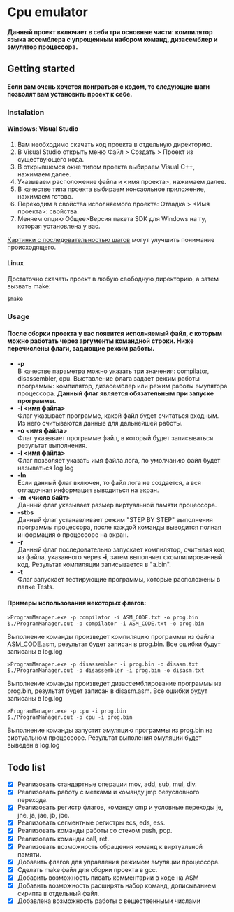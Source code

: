 # Cpu emulator
#### Данный проект включает в себя три основные части: компилятор языка ассемблера с упрощенным набором команд, дизасемблер и эмулятор процессора.
## Getting started
#### Если вам очень хочется поиграться с кодом, то следующие шаги позволят вам установить проект к себе.
### Instalation
#### Windows: Visual Studio
1. Вам необходимо скачать код проекта в отдельную директорию.
2. В Visual Studio открыть меню Файл > Создать > Проект из существующего кода.
3. В открывшемся окне типом проекта выбираем Visual C++, нажимаем далее.
4. Указываем расположение файла и <имя проекта>, нажимаем далее.
5. В качестве типа проекта выбираем консаольное приложение, нажимаем готово.
6. Переходим в свойства исполняемого проекта: Отладка > <Имя проекта>: свойства. 
7. Меняем опцию Общее>Версия пакета SDK для Windows на ту, которая установлена у вас.

[Картинки с последовательностью шагов](./images/) могут улучшить понимание происходящего.
#### Linux
Достаточно скачать проект в любую свободную директорию, а затем вызвать make:

    $make
### Usage
#### После сборки проекта у вас появится исполняемый файл, с которым можно работать через аргументы командной строки. Ниже перечислены флаги, задающие режим работы.
* **-p <program name>**  
В качестве параметра <program name> можно указать три значения:  compilator, disassembler, cpu. Выставление флага
задает режим работы программы: компилятор, дизасемблер или режим работы эмулятора процессора.
**Данный флаг является обязательным при запуске программы.**
* **-i <имя файла>**  
Флаг указывает программе, какой файл будет считаться входным. Из него считываются данные для дальнейшей работы.
* **-o <имя файла>**  
Флаг указывает программе файл, в который будет записываться результат выполнения.
* **-l <имя файла>**  
Флаг позволяет указать имя файла лога, по умолчанию файл будет называться log.log
* **-ln**  
Если данный флаг включен, то файл лога не создается, а вся отладочная информация выводиться на экран.
* **-m <число байт>**  
Данный флаг указывает размер виртуальной памяти процессора.
* **-stbs**  
Данный флаг устанавливает режим "STEP BY STEP" выполнения программы процессора, после каждой команды выводится полная информация о процессоре на экран.
* **-r**  
Данный флаг последовательно запускает компилятор, считывая код из файла, указанного через **-i**, затем выполняет скомпилированный код. Результат компиляции записывается в "a.bin".
* **-t**  
Флаг запускает тестирующие программы, которые расположены в папке Tests.

#### Примеры использования некоторых флагов:

    >ProgramManager.exe -p compilator -i ASM_CODE.txt -o prog.bin
    $./ProgramManager.out -p compilator -i ASM_CODE.txt -o prog.bin
Выполнение команды произведет компиляцию программы из файла ASM_CODE.asm, результат будет записан в prog.bin. Все ошибки будут записаны в log.log

    >ProgramManager.exe -p disassembler -i prog.bin -o disasm.txt
    $./ProgramManager.out -p disassembler -i prog.bin -o disasm.txt
Выполнение команды произведет дизассемблирование программы из prog.bin, результат будет записан в disasm.asm. Все ошибки будут записаны в log.log

    >ProgramManager.exe -p cpu -i prog.bin
    $./ProgramManager.out -p cpu -i prog.bin
Выполнение команды запустит эмуляцию программы из prog.bin на виртуальном процессоре. Результат выполения эмуляции будет выведен в log.log

## Todo list
- [x] Реализовать стандартные операции mov, add, sub, mul, div.
- [x] Реализовать работу с метками и команду jmp безусловного перехода.
- [x] Реализовать регистр флагов, команду cmp и условные переходы je, jne, ja, jae, jb, jbe.
- [x] Реализовать сегментные регистры ecs, eds, ess.
- [x] Реализовать команды работы со стеком push, pop.
- [x] Реализовать команды call, ret.
- [x] Реализовать возможность обращения команд к виртуальной памяти.
- [x] Добавить флагов для управления режимом эмуляции процессора.
- [x] Сделать make файл для сборки проекта в gcc.
- [x] Добавить возможность писать комментарии в коде на ASM
- [x] Добавить возможность расширять набор команд, дописыванием скрипта в отдельный файл.
- [x] Добавлена возможность работы с вещественными числами 
